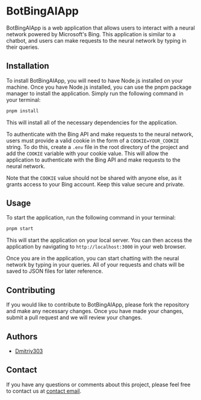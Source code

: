 # BotBingAIApp

BotBingAIApp is a web application that allows users to interact with a neural network powered by Microsoft's Bing. This application is similar to a chatbot, and users can make requests to the neural network by typing in their queries.

## Installation

To install BotBingAIApp, you will need to have Node.js installed on your machine. Once you have Node.js installed, you can use the pnpm package manager to install the application. Simply run the following command in your terminal:

```bash
pnpm install
```

This will install all of the necessary dependencies for the application.

To authenticate with the Bing API and make requests to the neural network, users must provide a valid cookie in the form of a `COOKIE=YOUR_COOKIE` string. To do this, create a `.env` file in the root directory of the project and add the `COOKIE` variable with your cookie value. This will allow the application to authenticate with the Bing API and make requests to the neural network.

Note that the `COOKIE` value should not be shared with anyone else, as it grants access to your Bing account. Keep this value secure and private.

## Usage

To start the application, run the following command in your terminal:

```bash
pnpm start
```

This will start the application on your local server. You can then access the application by navigating to `http://localhost:3000` in your web browser.

Once you are in the application, you can start chatting with the neural network by typing in your queries. All of your requests and chats will be saved to JSON files for later reference.

## Contributing

If you would like to contribute to BotBingAIApp, please fork the repository and make any necessary changes. Once you have made your changes, submit a pull request and we will review your changes.

## Authors

- [Dmitriy303](https://github.com/rusnakdima)

## Contact

If you have any questions or comments about this project, please feel free to contact us at [contact email](rusnakdima03@gmail.com).